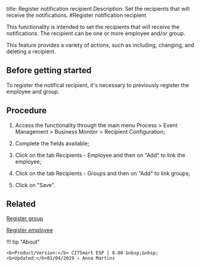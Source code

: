 title: Register notification recipient
Description: Set the recipients that will receive the notifications.
#Register notification recipient

This functionality is intended to set the recipients that will receive the
notifications. The recipient can be one or more employee and/or group.

This feature provides a variety of actions, such as including, changing, and
deleting a recipient.

Before getting started
--------------------------

To register the notifical recipient, it's necessary to previously register the
employee and group.

Procedure
-------------

1.  Access the functionality through the main menu Process \> Event Management
    \> Business Monitor \> Recipient Configuration;

2.  Complete the fields available;

3.  Click on the tab Recipients - Employee and then on "Add" to link the
    employee;

4.  Click on the tab Recipients - Groups and then on "Add" to link groups;

5.  Click on "Save".

Related
-------

[Register group](https://docs-dev.citsmart.com/en/site/citsmart-esp-8/2-initial-settings/access-settings/user/register-groups.html)

[Register employee](https://docs-dev.citsmart.com/en/site/citsmart-esp-8/4-platform-administration/data-and-import/employee-import.html)


!!! tip "About"

    <b>Product/Version:</b> CITSmart ESP | 8.00 &nbsp;&nbsp;
    <b>Updated:</b>01/04/2019 – Anna Martins
